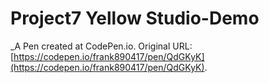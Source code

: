 # Project7 Yellow Studio-Demo
 _A Pen created at CodePen.io. Original URL: [https://codepen.io/frank890417/pen/QdGKyK](https://codepen.io/frank890417/pen/QdGKyK).

 